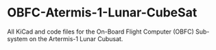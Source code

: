 # OBFC-Atermis-1-Lunar-CubeSat
All KiCad and code files for the On-Board Flight Computer (OBFC) Sub-system on the Artermis-1 Lunar Cubusat. 
